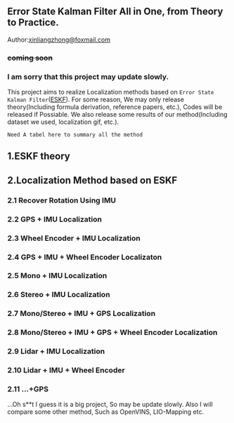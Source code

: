 ## Error State Kalman Filter All in One, from Theory to Practice.

Author:xinliangzhong@foxmail.com

### ~~coming soon~~

### I am sorry that this project may update slowly.

This project aims to realize Localization methods based on `Error State Kalman Filter`([ESKF]()). For some reason, We may only release theory(Including formula derivation, reference papers, etc.), Codes will be released if Possiable. We also release some results of our method(Including dataset we used, localization gif, etc.).

`Need A tabel here to summary all the method`

## 1.ESKF theory

## 2.Localization Method based on ESKF
### 2.1 Recover Rotation Using IMU
### 2.2 GPS + IMU Localization
### 2.3 Wheel Encoder + IMU Localization
### 2.4 GPS + IMU + Wheel Encoder Localizaton
### 2.5 Mono + IMU Localization
### 2.6 Stereo + IMU Localization
### 2.7 Mono/Stereo + IMU + GPS Localization
### 2.8 Mono/Stereo + IMU + GPS + Wheel Encoder Localization
### 2.9 Lidar + IMU Localization
### 2.10 Lidar + IMU + Wheel Encoder
### 2.11 ...+GPS

...Oh s**t I guess it is a big project, So may be update slowly. Also I will compare some other method, Such as OpenVINS, LIO-Mapping etc.


